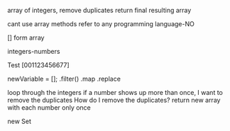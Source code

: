 array of integers, remove duplicates
return final resulting array

cant use array methods
refer to any programming language-NO


[] form array


integers-numbers

Test [001123456677]

newVariable = [];
.filter()
.map
.replace

loop through the integers
if a number shows up more than once, I want to remove the duplicates
How do I remove the duplicates?
return new array with each number only once

new Set



